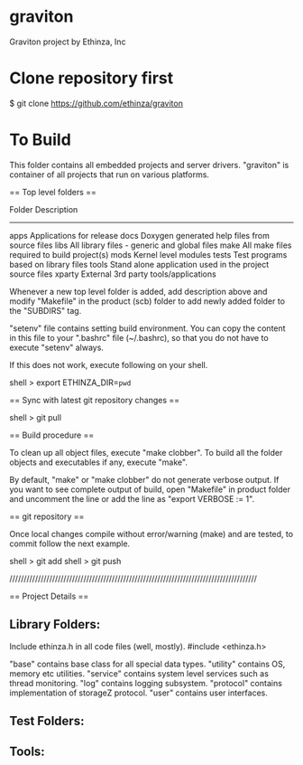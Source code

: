 # graviton
Graviton project by Ethinza, Inc

# Clone repository first

$ git clone https://github.com/ethinza/graviton

# To Build
This folder contains all embedded projects and server drivers. "graviton" is 
container of all projects that run on various platforms.


== Top level folders ==

Folder  Description
------  -----------
apps    Applications for release
docs    Doxygen generated help files from source files
libs    All library files - generic and global files
make    All make files required to build project(s)
mods    Kernel level modules
tests   Test programs based on library files
tools   Stand alone application used in the project source files
xparty  External 3rd party tools/applications

Whenever a new top level folder is added, add description above and modify
"Makefile" in the product (scb) folder to add newly added folder to the 
"SUBDIRS" tag.

"setenv" file contains setting build environment. You can copy the content in
this file to your ".bashrc" file (~/.bashrc), so that you do not have to execute
 "setenv" always.
 
 If this does not work, execute following on your shell.
 
 shell > export ETHINZA_DIR=`pwd`
 
 == Sync with latest git repository changes ==
 
shell > git pull

== Build procedure ==

To clean up all object files, execute "make clobber".
To build all the folder objects and executables if any, execute "make".

By default, "make" or "make clobber" do not generate verbose output. If you want
 to see complete output of build, open "Makefile" in product folder and 
uncomment the line or add the line as "export VERBOSE := 1".


== git repository ==

Once local changes compile without error/warning (make) and are tested, to 
commit follow the next example.

shell > git add
shell > git push

///////////////////////////////////////////////////////////////////////////////////////

== Project Details ==

Library Folders: 
----------------
Include ethinza.h in all code files (well, mostly).
#include <ethinza.h>

"base" contains base class for all special data types.
"utility" contains OS, memory etc utilities.
"service" contains system level services such as thread monitoring.
"log" contains logging subsystem.
"protocol" contains implementation of storageZ protocol.
"user" contains user interfaces.

Test Folders:
-------------

Tools:
------
